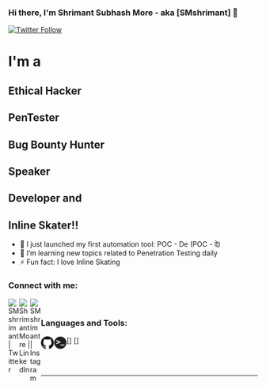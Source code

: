 
<!--
**Shrimant12/Shrimant12** is a ✨ _special_ ✨ repository because its `README.md` (this file) appears on your GitHub profile.
--> 
### Hi there, I'm Shrimant Subhash More - aka [SMshrimant] 👋

[![Twitter Follow](https://img.shields.io/twitter/follow/SMshrimant?color=1DA1F2&logo=twitter&style=for-the-badge)](https://twitter.com/Smshrimant)

# I'm a 
## Ethical Hacker
## PenTester
## Bug Bounty Hunter 
## Speaker
## Developer and 
## Inline Skater!!

- 🔭 I just launched my first automation tool: POC - De (POC - दे)
- 🌱 I’m learning new topics related to Penetration Testing daily
- ⚡ Fun fact: I love Inline Skating

### Connect with me:

[<img align="left" alt="SMshrimant | Twitter" width="22px" src="https://cdn.jsdelivr.net/npm/simple-icons@v3/icons/twitter.svg" />][twitter]
[<img align="left" alt="Shrimant More | LinkedIn" width="22px" src="https://cdn.jsdelivr.net/npm/simple-icons@v3/icons/linkedin.svg" />][linkedin]
[<img align="left" alt="SMshrimant | Instagram" width="22px" src="https://cdn.jsdelivr.net/npm/simple-icons@v3/icons/instagram.svg" />][instagram]
<br />

### Languages and Tools:

[<img align="left" alt="GitHub" width="26px" src="https://raw.githubusercontent.com/github/explore/78df643247d429f6cc873026c0622819ad797942/topics/github/github.png" />]
[<img align="left" alt="Terminal" width="26px" src="https://raw.githubusercontent.com/github/explore/80688e429a7d4ef2fca1e82350fe8e3517d3494d/topics/terminal/terminal.png" />]

<br />
<br />


---
[twitter]: hhttps://twitter.com/Smshrimant/
[linkedin]: https://www.linkedin.com/in/shrimant-more-30622980/
[instagram]: https://www.instagram.com/smshrimant/?hl=en


